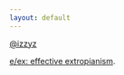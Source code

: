```yaml
---
layout: default
---
```


[@izzyz](https://twitter.com/izzyz)

[e/ex: effective extropianism](./extropianism.html).

